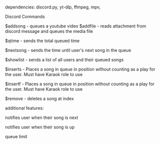 dependencies:
discord.py,
yt-dlp,
ffmpeg,
mpv,

Discord Commands

$addsong <url>  - queues a youtube video
$addfile - reads attachment from discord message and queues the media file

$qtime - sends the total queued time

$nextsong - sends the time until user's next song in the queue

$showlist - sends a list of all users and their queued songs

$inserts <index> <url> - Places a song in queue in position without counting as a play for the user. Must have Karaok role to use


$insertf <index> - Places a song in queue in position without counting as a play for the user. Must have Karaok role to use


$remove <index> - deletes a song at index

additional features:

notifies user when their song is next

notifies user when their song is up

queue limit
